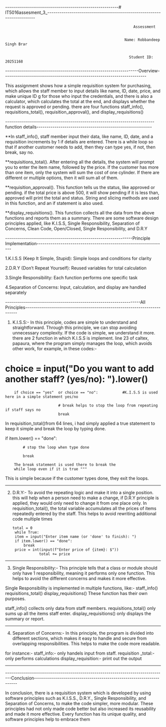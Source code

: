 ---------------------------------------------------------# IT5016assesment_3_------------------------------------------------------------------------


                                                              Assessment 


                                                          Name: Robbandeep Singh Brar


                                                            Student ID: 20251168

-------------------------------------------------------------------Overview------------------------------------------------------------------------


This assignment shows how a simple requisition system for purchasing, which allows the staff member to input details like name, ID, date, price, and make unique ID g for those who input the credentials, and there is  also a calculator, which calculates the total at the end, and displays whether the request is approved or pending. there are four functions staff_info(), requisitions_total(), requisition_approval(), and display_requisitions()


---------------------------------------------------------------------------function details----------------------------------------------------------


**In staff_info(), staff member input their data, like name, ID, date, and a requisition increments by 1 if details are entered. There is a while loop so that if another customer needs to add, then they can type yes, if not, then break, say no.


**requisitions_total().   After entering all the details, the system will prompt you to enter the item name, followed by the price. If the customer has more than one item, only the system will sum the cost of one cylinder. If there are different or multiple options, then it will sum all of them.


**requisition_approval(). This function tells us the status, like approved or pending. if the total price is above 500, it will show pending if it is less than, approved will print the total and status. String and slicing methods are used in this function, and an if statement is also used.


**display_requisitions(). This function collects all the data from the above functions and reports them as a summary.
There are some software design principles applied, like K.I.S.S, Single Responsibility, Separation of Concerns, Clean Code, Open/Closed, Single Responsibility, and D.R.Y


----------------------------------------------------------------Principle Implementation-----------------------------------------------------------------


1.K.I.S.S (Keep It Simple, Stupid): Simple loops and conditions for clarity

2.D.R.Y (Don’t Repeat Yourself): Reused variables for total calculation

3.Single Responsibility: Each function performs one specific task

4.Separation of Concerns: Input, calculation, and display are handled separately




--------------------------------------------------------------------All Principles--------------------------------------------------------------------------


1. K.I.S.S:- In this principle, codes are simple to understand and straightforward. Through this principle, we can stop avoiding unnecessary complexity. If the  code is simple, we understand it more.
   there are 2 function in which K.I.S.S is implement. line 23 of caltex, papaura, where the program simply manages  the loop, which avoids other work, for example,
   in these codes:-
  #  choice = input("Do you want to add another staff? (yes/no): ").lower()
  
        if choice == "yes"  or choice == "no":           #K.I.S.S is used here in a simple statement yes/no    
                            
                            # break helps to stop the loop from repeating if staff says no
                            break
   

In requisition_total()from 64  lines,  i had simply applied a true statement to keep it simple and break the loop by typing done.

 if item.lower() == "done":

            # stop the loop when type done

            break                
        
        The break statement is used there to break the 
        while loop even if it is true """
This is simple because if the customer types done, they exit the loops.

-----------------------------------------------------------------------------------------------------------------------------------------------------------------

2. D.R.Y:- To avoid the repeating logic and make it into a single position. this will help when a person need to make a change, if D.R.Y principle is applied, they would only need to change it from one place only.
In requisition_total(), the total variable accumulates all the prices of items repeatedly entered by the staff. This helps to avoid rewriting additional code multiple times



       total = 0                                                        
        while True:
        item = input("Enter item name (or 'done' to finish): ")   
        if item.lower() == "done":
            break                
        price = int(input(f"Enter price of {item}: $"))   
                   total += price


      
-----------------------------------------------------------------------------------------------------------------------------------------------------------------          
3. Single Responsibility:- This principle tells that a class or module should only have 1 responsibility, meaning it performs only one function. This helps to avoid the different concerns and makes it more effective. 

Single Responsibility is implemented in multiple functions, like:-
staff_info()
requisitions_total()
display_requisitions()
These function has their own purposes.

staff_info() collects only data from staff members.
requisitions_total() only sums up all the items staff enter.
display_requisitions() only displays the summary or report.

----------------------------------------------------------------------------------------------------------------------------------------------------------------

4. Separation of Concerns:- In this principle, the program is divided into different sections, which makes it easy to handle and secure from overlapping responsibilities. This helps to make the code more readable.

for instance:-
 staff_info:- only handels input from staff.
 requisition _total:- only performs calculations 
 display_requisition:- print out the output

 ---------------------------------------------------------------------------------------------------------------------------------------------------------------
---------------------------------------------------------------------------------Conclusion---------------------------------------------------------------------


In conclusion, there is a requisition system which is developed by using software principles such as K.I.S.S., D.R.Y., Single Responsibility, and Separation of Concerns, to make the code simpler, more modular. These principles had not only made code better but also increased its reusability and made it more effective.  Every function has its unique quality, and software principles help to embrace them



